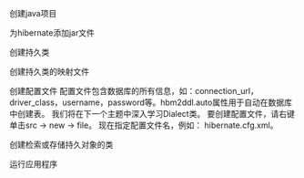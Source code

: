 创建java项目

为hibernate添加jar文件

创建持久类

创建持久类的映射文件

创建配置文件
配置文件包含数据库的所有信息，如：connection_url，driver_class，username，password等。hbm2ddl.auto属性用于自动在数据库中创建表。 
我们将在下一个主题中深入学习Dialect类。 要创建配置文件，请右键单击src -> new -> file。 现在指定配置文件名，例如： hibernate.cfg.xml。

创建检索或存储持久对象的类

运行应用程序
